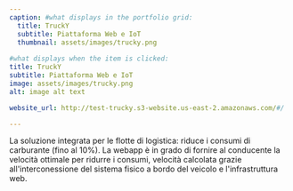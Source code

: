 ```yaml
---
caption: #what displays in the portfolio grid:
  title: TruckY
  subtitle: Piattaforma Web e IoT
  thumbnail: assets/images/trucky.png
  
#what displays when the item is clicked:
title: TruckY
subtitle: Piattaforma Web e IoT
image: assets/images/trucky.png
alt: image alt text

website_url: http://test-trucky.s3-website.us-east-2.amazonaws.com/#/

---
```

La soluzione integrata per le flotte di logistica: riduce i consumi di carburante (fino al 10%). La webapp è in grado di fornire al conducente la velocità ottimale per ridurre i consumi, velocità calcolata grazie all'interconessione del sistema fisico a bordo del veicolo e l'infrastruttura web.